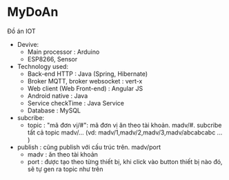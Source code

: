 # MyDoAn
Đồ án IOT
- Devive:
	+ Main processor : Arduino
	+ ESP8266, Sensor
- Technology used:
	+ Back-end HTTP : Java (Spring, Hibernate)
	+ Broker MQTT, broker websocket : vert-x
	+ Web client (Web Front-end) : Angular JS
	+ Android native : Java
	+ Service checkTime : Java Service
	+ Database : MySQL
- subcribe: 
	+ topic : "mã đơn vị/#": mã đơn vị ăn theo tài khoản. madv/#. subcribe tất cả topic madv/... (vd: madv/1,madv/2,madv/3,madv/abcabcabc ... )
- publish : cũng publish với cấu trúc trên. madv/port
	+ madv :  ăn theo tài khoản
	+ port : được tạo theo từng thiết bị, khi click vào button thiết bị nào đó, sẽ tự gen ra topic như trên
	
